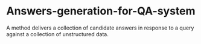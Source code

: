 # Answers-generation-for-QA-system
A method delivers a collection of candidate answers in response to a query against a collection of unstructured data.
